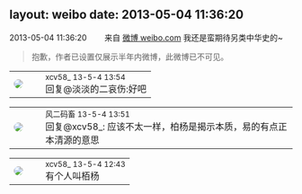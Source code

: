 layout: weibo
date: 2013-05-04 11:36:20
---
<meta name="referrer" content="no-referrer" />

2013-05-04 11:36:20  &nbsp;&nbsp;&nbsp;&nbsp;&nbsp;&nbsp; 来自 <a href="http://weibo.com/" rel="nofollow">微博 weibo.com</a>
我还是蛮期待另类中华史的~
>  抱歉，作者已设置仅展示半年内微博，此微博已不可见。 ​​​

<table style="width: 100%;">
  <tr>
    <td style="width: 40px;"><img style="border-radius:50%" src="https://tva3.sinaimg.cn/crop.0.0.1242.1242.50/801f7e9ajw8f3peekcgoqj20yi0yidg9.jpg?KID=imgbed,tva&Expires=1624466940&ssig=d6UrsB%2FuBy"></td>
    <td colspan="2"><small>xcv58_ 13-5-4 13:54</small><br/>回复@淡淡的二哀伤:好吧</td>
  </tr>
</table>

<table style="width: 100%;">
  <tr>
    <td style="width: 40px;"><img style="border-radius:50%" src="https://tva3.sinaimg.cn/crop.0.0.639.639.50/6d2a6003jw8f3idy69w2gj20hs0hrt9g.jpg?KID=imgbed,tva&Expires=1624466940&ssig=XmaOeXkQT6"></td>
    <td colspan="2"><small>风二码畜 13-5-4 13:51</small><br/>回复@xcv58_: 应该不太一样，柏杨是揭示本质，易的有点正本清源的意思</td>
  </tr>
</table>

<table style="width: 100%;">
  <tr>
    <td style="width: 40px;"><img style="border-radius:50%" src="https://tva3.sinaimg.cn/crop.0.0.1242.1242.50/801f7e9ajw8f3peekcgoqj20yi0yidg9.jpg?KID=imgbed,tva&Expires=1624466940&ssig=d6UrsB%2FuBy"></td>
    <td colspan="2"><small>xcv58_ 13-5-4 12:43</small><br/>有个人叫栢杨</td>
  </tr>
</table>
